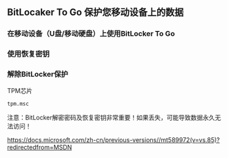 ## BitLocaker To Go 保护您移动设备上的数据

### 在移动设备（U盘/移动硬盘）上使用BitLocker To Go

### 使用恢复密钥

### 解除BitLocker保护



TPM芯片

```
tpm.msc
```







注意：BitLocker解密密码及恢复密钥非常重要！如果丢失，可能导致数据永久无法访问！

https://docs.microsoft.com/zh-cn/previous-versions//mt589972(v=vs.85)?redirectedfrom=MSDN